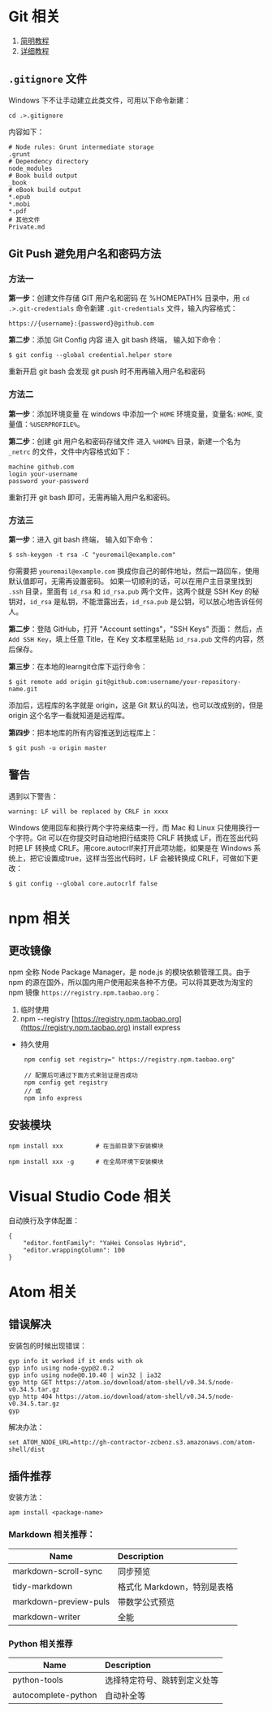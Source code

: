# Git 相关
1. [简明教程](http://rogerdudler.github.io/git-guide/index.zh.html)
2. [详细教程](http://iissnan.com/progit/)

## `.gitignore` 文件
Windows 下不让手动建立此类文件，可用以下命令新建：

```
cd .>.gitignore
```

内容如下：

```
# Node rules: Grunt intermediate storage
.grunt
# Dependency directory
node_modules
# Book build output
_book
# eBook build output
*.epub
*.mobi
*.pdf
# 其他文件
Private.md
```

## Git Push 避免用户名和密码方法
### 方法一
**第一步**：创建文件存储 GIT 用户名和密码 在 %HOMEPATH% 目录中，用 `cd .>.git-credentials` 命令新建 `.git-credentials` 文件，输入内容格式：

```
https://{username}:{password}@github.com
```

**第二步**：添加 Git Config 内容 进入 git bash 终端， 输入如下命令：

```
$ git config --global credential.helper store
```

重新开启 git bash 会发现 git push 时不用再输入用户名和密码    

### 方法二
**第一步**：添加环境变量 在 windows 中添加一个 `HOME` 环境变量，变量名: `HOME`, 变量值：`%USERPROFILE%`。

**第二步**：创建 git 用户名和密码存储文件 进入 `%HOME%` 目录，新建一个名为 `_netrc` 的文件，文件中内容格式如下：

```
machine github.com
login your-username
password your-password
```

重新打开 git bash 即可，无需再输入用户名和密码。

### 方法三
**第一步**：进入 git bash 终端， 输入如下命令：

```
$ ssh-keygen -t rsa -C "youremail@example.com"
```

你需要把 `youremail@example.com` 换成你自己的邮件地址，然后一路回车，使用默认值即可，无需再设置密码。 如果一切顺利的话，可以在用户主目录里找到 `.ssh` 目录，里面有 `id_rsa` 和 `id_rsa.pub` 两个文件，这两个就是 SSH Key 的秘钥对，`id_rsa` 是私钥，不能泄露出去，`id_rsa.pub` 是公钥，可以放心地告诉任何人。

**第二步**：登陆 GitHub，打开 "Account settings"，"SSH Keys" 页面： 然后，点 `Add SSH Key`，填上任意 Title，在 Key 文本框里粘贴 `id_rsa.pub` 文件的内容，然后保存。

**第三步**：在本地的learngit仓库下运行命令：

```
$ git remote add origin git@github.com:username/your-repository-name.git
```

添加后，远程库的名字就是 origin，这是 Git 默认的叫法，也可以改成别的，但是 origin 这个名字一看就知道是远程库。

**第四步**：把本地库的所有内容推送到远程库上：

```
$ git push -u origin master
```

## 警告
遇到以下警告：

```
warning: LF will be replaced by CRLF in xxxx
```

 Windows 使用回车和换行两个字符来结束一行，而 Mac 和 Linux 只使用换行一个字符。Git 可以在你提交时自动地把行结束符 CRLF 转换成 LF，而在签出代码时把 LF 转换成 CRLF。用core.autocrlf来打开此项功能，如果是在 Windows 系统上，把它设置成true，这样当签出代码时，LF 会被转换成 CRLF，可做如下更改：

```
$ git config --global core.autocrlf false
```

# npm 相关
## 更改镜像
npm 全称 Node Package Manager，是 node.js 的模块依赖管理工具。由于 npm 的源在国外，所以国内用户使用起来各种不方便。可以将其更改为淘宝的 npm 镜像 `https://registry.npm.taobao.org`：
1. 临时使用
2. npm --registry [https://registry.npm.taobao.org](https://registry.npm.taobao.org) install express
- 持久使用

  ```
   npm config set registry=" https://registry.npm.taobao.org"

   // 配置后可通过下面方式来验证是否成功
   npm config get registry
   // 或
   npm info express
  ```

## 安装模块

```
npm install xxx         # 在当前目录下安装模块

npm install xxx -g      # 在全局环境下安装模块
```

# Visual Studio Code 相关
自动换行及字体配置：

```
{
    "editor.fontFamily": "YaHei Consolas Hybrid",
    "editor.wrappingColumn": 100
}
```

# Atom 相关
## 错误解决
安装包的时候出现错误：

```
gyp info it worked if it ends with ok
gyp info using node-gyp@2.0.2
gyp info using node@0.10.40 | win32 | ia32
gyp http GET https://atom.io/download/atom-shell/v0.34.5/node-v0.34.5.tar.gz
gyp http 404 https://atom.io/download/atom-shell/v0.34.5/node-v0.34.5.tar.gz
gyp
```

解决办法：

```
set ATOM_NODE_URL=http://gh-contractor-zcbenz.s3.amazonaws.com/atom-shell/dist
```

## 插件推荐
安装方法：

```
apm install <package-name>
```

### Markdown 相关推荐：

Name                  | Description
--------------------- | :-----------------
markdown-scroll-sync  | 同步预览
tidy-markdown         | 格式化 Markdown，特别是表格
markdown-preview-puls | 带数学公式预览
markdown-writer       | 全能

### Python 相关推荐

Name                | Description
------------------- | :-------------
python-tools        | 选择特定符号、跳转到定义处等
autocomplete-python | 自动补全等

